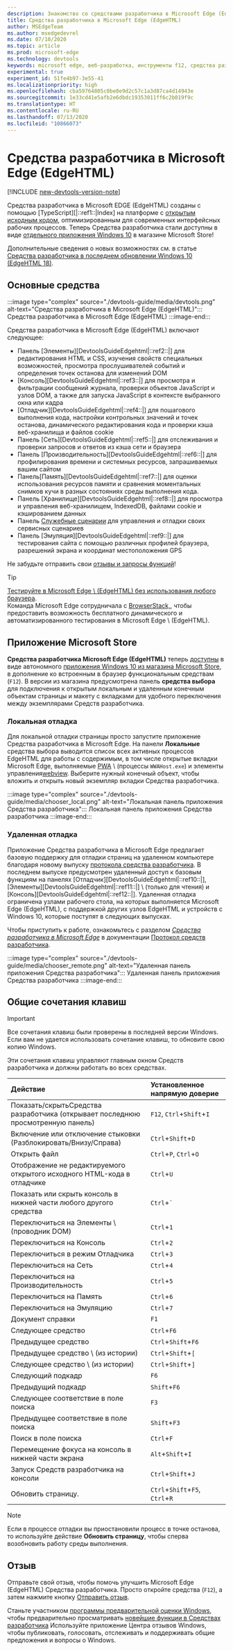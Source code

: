 ```yaml
---
description: Знакомство со средствами разработчика в Microsoft Edge (EdgeHTML)
title: Средства разработчика в Microsoft Edge (EdgeHTML)
author: MSEdgeTeam
ms.author: msedgedevrel
ms.date: 07/10/2020
ms.topic: article
ms.prod: microsoft-edge
ms.technology: devtools
keywords: microsoft edge, веб-разработка, инструменты f12, средства разработчика
experimental: true
experiment_id: 51fe4b97-3e55-41
ms.localizationpriority: high
ms.openlocfilehash: cba59764805c0be0e9d2c57c1a3d87ca4d14943e
ms.sourcegitcommit: 1e33cd41e5afb2e6dbdc19353011ff6c2b019f9c
ms.translationtype: HT
ms.contentlocale: ru-RU
ms.lasthandoff: 07/13/2020
ms.locfileid: "10866073"
---
```

# Средства разработчика в Microsoft Edge (EdgeHTML)  

[!INCLUDE [new-devtools-version-note](includes/new-devtools-version-note.md)]  

Средства разработчика в Microsoft EDGE (EdgeHTML) созданы с помощью [TypeScript][|::ref1::|Index] на платформе с [открытым исходным кодом][GithubMicrosoftChakracore], оптимизированным для современных интерфейсных рабочих процессов. Теперь Средства разработчика стали доступны в виде [отдельного приложения Windows 10][MicrosoftStoreEdgeDevtoolsPreview] в магазине Microsoft Store!  

Дополнительные сведения о новых возможностях см. в статье [Средства разработчика в последнем обновлении Windows 10 (EdgeHTML 18)][DevtoolsGuideEdgehtmlWhatsnew].  

## Основные средства  

:::image type="complex" source="./devtools-guide/media/devtools.png" alt-text="Средства разработчика в Microsoft Edge (EdgeHTML)":::
   Средства разработчика в Microsoft Edge (EdgeHTML)
:::image-end:::

<!--![Microsoft Edge \(EdgeHTML\) DevTools][ImageDevtoolsEdgehtml]  -->  

Средства разработчика в Microsoft Edge \(EdgeHTML\) включают следующее:  

*   Панель [Элементы][DevtoolsGuideEdgehtml|::ref2::|] для редактирования HTML и CSS, изучения свойств специальных возможностей, просмотра прослушивателей событий и определения точек останова для изменений DOM  
*   [Консоль][DevtoolsGuideEdgehtml|::ref3::|] для просмотра и фильтрации сообщений журнала, проверки объектов JavaScript и узлов DOM, а также для запуска JavaScript в контексте выбранного окна или кадра  
*   [Отладчик][DevtoolsGuideEdgehtml|::ref4::|] для пошагового выполнения кода, настройки контрольных значений и точек останова, динамического редактирования кода и проверки кэша веб-хранилища и файлов cookie  
*   Панель [Сеть][DevtoolsGuideEdgehtml|::ref5::|] для отслеживания и проверки запросов и ответов из кэша сети и браузера  
*   Панель [Производительность][DevtoolsGuideEdgehtml|::ref6::|] для профилирования времени и системных ресурсов, запрашиваемых вашим сайтом  
*   Панель[Память][DevtoolsGuideEdgehtml|::ref7::|] для оценки использования ресурсов памяти и сравнения моментальных снимков кучи в разных состояниях среды выполнения кода.  
*   Панель [Хранилище][DevtoolsGuideEdgehtml|::ref8::|] для просмотра и управления веб-хранилищем, IndexedDB, файлами cookie и кэшированием данных  
*   Панель [Служебные сценарии][DevtoolsGuideEdgehtmlServiceworkers] для управления и отладки своих сервисных сценариев  
*   Панель [Эмуляция][DevtoolsGuideEdgehtml|::ref9::|] для тестирования сайта с помощью различных профилей браузера, разрешений экрана и координат местоположения GPS  

Не забудьте отправить свои [отзывы и запросы функций](#feedback)!  

> [!TIP]
> [Тестируйте в Microsoft Edge \ (EdgeHTML\) без использования любого браузера][BrowserstackEdgehtml].  
> Команда Microsoft Edge сотрудничала с [BrowserStack,][BrowserstackEdgehtml], чтобы предоставить возможность бесплатного динамического и автоматизированного тестирования в Microsoft Edge \ (EdgeHTML\).  

## Приложение Microsoft Store  

**Средства разработчика Microsoft Edge \(EdgeHTML\)** теперь [доступны][DevtoolsGuideEdgehtmlWhatsnew] в виде автономного [приложения Windows 10 из магазина Microsoft Store][MicrosoftStoreEdgeDevtoolsPreview], в дополнение ко встроенным в браузер функциональным средствам \(`F12`\).  В версии из магазина предусмотрена панель **средства выбора** для подключения к открытым локальным и удаленным конечным объектам страницы и макету с вкладками для удобного переключения между экземплярами Средств разработчика.  

### Локальная отладка  

Для локальной отладки страницы просто запустите приложение Средства разработчика в Microsoft Edge.  На панели **Локальные** средства выбора выводится список всех активных процессов EdgeHTML для работы с содержимым, в том числе открытые вкладки Microsoft Edge, выполняемые [PWA][PwasEdgehtmlIndex] \ (процессы `WWAHost.exe`\) и элементы управления[webview][HostingWebview].  Выберите нужный конечный объект, чтобы вложить и открыть новый экземпляр вкладки Средства разработчика.  

:::image type="complex" source="./devtools-guide/media/chooser_local.png" alt-text="Локальная панель приложения Средства разработчика":::
   Локальная панель приложения Средства разработчика
:::image-end:::

<!--![DevTools app Local panel][ImageDevtoolsGuideEdgehtmlChooselocal]  -->  

### Удаленная отладка  

Приложение Средства разработчика в Microsoft Edge предлагает базовую поддержку для отладки страниц на удаленном компьютере благодаря новому выпуску [протокола средства разработчика][DevtoolsProtocolEdgehtmlIndex].  В последнем выпуске предусмотрен удаленный доступ к базовым функциям на панелях [Отладчик][DevtoolsGuideEdgehtml|::ref10::|], [Элементы][DevtoolsGuideEdgehtml|::ref11::|] \ (только для чтения) и [Консоль][DevtoolsGuideEdgehtml|::ref12::|].  Удаленная отладка ограничена узлами рабочего стола, на которых выполняется Microsoft Edge \(EdgeHTML), с поддержкой других узлов EdgeHTML и устройств с Windows 10, которые поступят в следующих выпусках.  

Чтобы приступить к работе, ознакомьтесь с разделом [*Средства разработчика в Microsoft Edge*][DevtoolsProtocolEdgehtmlClientsEdgePreview] в документации [Протокол средств разработчика][DevtoolsProtocolEdgehtmlIndex].  

:::image type="complex" source="./devtools-guide/media/chooser_remote.png" alt-text="Удаленная панель приложения Средства разработчика":::
   Удаленная панель приложения Средства разработчика
:::image-end:::

<!--![DevTools app Remote panel][ImageDevtoolsGuideEdgehtmlRemote]  -->  

## Общие сочетания клавиш  

> [!IMPORTANT]
> Все сочетания клавиш были проверены в последней версии Windows.  
> Если вам не удается использовать сочетание клавиш, то обновите свою копию Windows.  

Эти сочетания клавиш управляют главным окном Средств разработчика и должны работать во всех средствах.  

| Действие | Установленное напрямую доверие |  
|:--- |:--- |  
| Показать/скрытьСредства разработчика \(открывает последнюю просмотренную панель) | `F12`, `Ctrl`+`Shift`+`I` |  
| Включение или отключение стыковки \(Разблокировать/Внизу/Справа) | `Ctrl`+`Shift`+`D` |  
| Открыть файл | `Ctrl`+`P`, `Ctrl`+`O` |  
| Отображение не редактируемого открытого исходного HTML-кода в отладчике | `Ctrl`+`U` |  
| Показать или скрыть консоль в нижней части любого другого средства  | `Ctrl`+`` ` `` |  
| Переключиться на Элементы \ (проводник DOM) | `Ctrl`+`1` |  
| Переключиться на Консоль |  `Ctrl`+`2` |  
| Переключиться в режим Отладчика | `Ctrl`+`3` |  
| Переключиться на Сеть | `Ctrl`+`4` |  
| Переключиться на Производительность | `Ctrl`+`5` |  
| Переключиться на Память | `Ctrl`+`6` |  
| Переключиться на Эмуляцию | `Ctrl`+`7` |  
| Документ справки | `F1` |  
| Следующее средство | `Ctrl`+`F6` |  
| Предыдущее средство | `Ctrl`+`Shift`+`F6` |  
| Предыдущее средство \ (из истории) | `Ctrl`+`Shift`+`[` |  
| Следующее средство \ (из истории) | `Ctrl`+`Shift`+`]` |  
| Следующий подкадр | `F6` |  
| Предыдущий подкадр | `Shift`+`F6` |  
| Следующее соответствие в поле поиска | `F3` |  
| Предыдущее соответствие в поле поиска | `Shift`+`F3` |  
| Поиск в поле поиска | `Ctrl`+`F` |  
| Перемещение фокуса на консоль в нижней части экрана | `Alt`+`Shift`+`I` |  
| Запуск Средств разработчика на консоли | `Ctrl`+`Shift`+`J` |  
| Обновить страницу. | `Ctrl`+`Shift`+`F5`, `Ctrl`+`R` |  

> [!NOTE]
> Если в процессе отладки вы приостановили процесс в точке останова, то используйте действие **Обновить страницу**, чтобы сперва возобновить работу среды выполнения.  

## Отзыв  

Отправьте свой отзыв, чтобы помочь улучшить Microsoft Edge \(EdgeHTML\) Средства разработчика.  Просто откройте средства \(`F12`), а затем нажмите кнопку [Отправить отзыв](#microsoft-edge-edgehtml-developer-tools).  

Станьте участником [программы предварительной оценки Windows][WindowsInsiderProgram], чтобы предварительно просматривать [новейшие функции в Средствах разработчика][DevtoolsGuideEdgehtmlWhatsnew]  Используйте приложение Центра отзывов Windows, чтобы публиковать, голосовать, отслеживать и поддерживать общие предложения и вопросы о Windows.  

<!-- image links  -->  

<!--[ImageDevtoolsEdgehtml]: /microsoft-edge/devtools-guide/media/devtools.png "Microsoft Edge (EdgeHTML) DevTools"  -->  
<!--[ImageDevtoolsGuideEdgehtmlChooselocal]: /microsoft-edge/devtools-guide/media/chooser_local.png "DevTools app Local panel"  -->  
<!--[ImageDevtoolsGuideEdgehtmlRemote]: /microsoft-edge/devtools-guide/media/chooser_remote.png "DevTools app Remote panel"  -->  

<!-- links  -->  

[DevtoolsGuideEdgehtmlConsole]: /microsoft-edge/devtools-guide/console "Консоль"  
[DevtoolsGuideEdgehtmlDebugger]: /microsoft-edge/devtools-guide/debugger "Отладчик"  
[DevtoolsGuideEdgehtmlElements]: /microsoft-edge/devtools-guide/elements "Элементы"  
[DevtoolsGuideEdgehtmlEmulation]: /microsoft-edge/devtools-guide/emulation "Эмуляция"  
[DevtoolsGuideEdgehtmlMemory]: /microsoft-edge/devtools-guide/memory "Память"  
[DevtoolsGuideEdgehtmlNetwork]: /microsoft-edge/devtools-guide/network "Сеть"  
[DevtoolsGuideEdgehtmlPerformance]: /microsoft-edge/devtools-guide/performance "Производительность"  
[DevtoolsGuideEdgehtmlServiceworkers]: /microsoft-edge/devtools-guide/service-workers "Служебные сценарии"  
[DevtoolsGuideEdgehtmlStorage]: /microsoft-edge/devtools-guide/storage "Хранилище"  
[DevtoolsGuideEdgehtmlWhatsnew]: /microsoft-edge/devtools-guide/whats-new "Средства разработчика в последнем обновлении для Windows 10 (EdgeHTML 18)"  
[DevtoolsProtocolEdgehtmlIndex]: /microsoft-edge/devtools-protocol/index "Протокол средств разработчика в Microsoft Edge (EdgeHTML)"  
[DevtoolsProtocolEdgehtmlClientsEdgePreview]: /microsoft-edge/devtools-protocol/0.1/clients.md#microsoft-edge-devtools-preview "Предварительный просмотр Средств разработчика в Microsoft Edge — Клиенты протокола средств разработчика"  
[HostingWebview]: /microsoft-edge/hosting/webview "WebView (EdgeHTML) для приложений Windows 10"  
[PwasEdgehtmlIndex]: /microsoft-edge/progressive-web-apps-edgehtml/index "Прогрессивные веб-приложения (EdgeHTML) на Windows"  

[MicrosoftStoreEdgeDevtoolsPreview]: https://www.microsoft.com/store/p/microsoft-edge-devtools-preview/9mzbfrmz0mnj "Предварительный просмотр средств разработчика в Microsoft Edge"  

[WindowsInsiderProgram]: https://insider.windows.com "Программа предварительной оценки Windows"  

[BrowserstackEdgehtml]: https://www.browserstack.com/test-on-microsoft-edge-browser "Браузер Microsoft Edge, бесплатное тестирование | BrowserStack"  

[GithubMicrosoftChakracore]: https://github.com/Microsoft/ChakraCore "microsoft/ChakraCore | GitHub"  

[TypeScriptIndex]: https://www.typescriptlang.org "TypeScript"  
